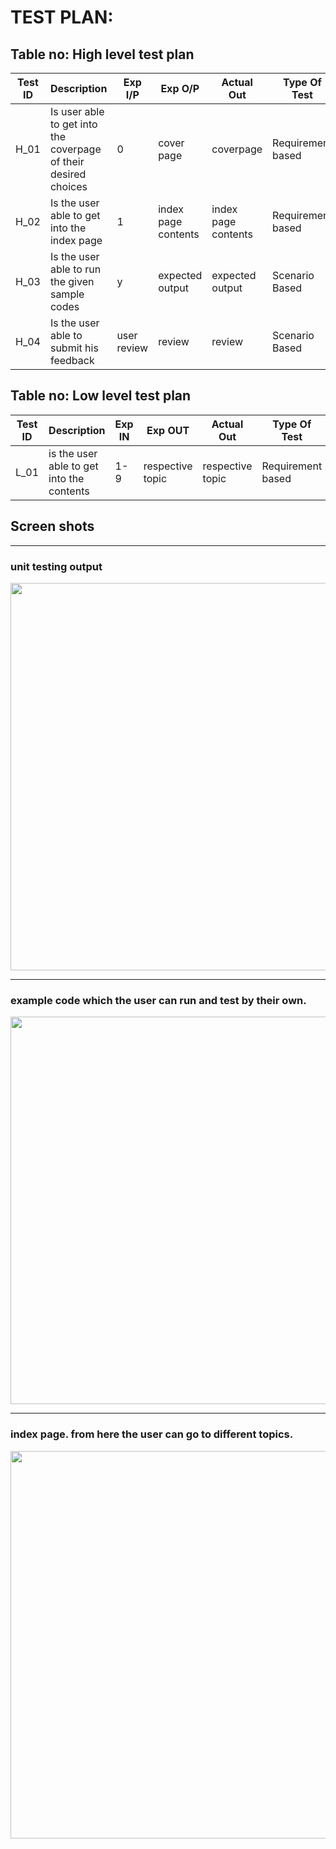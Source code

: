 # TEST PLAN:

## Table no: High level test plan

| **Test ID** | **Description**                                              | **Exp I/P** | **Exp O/P** | **Actual Out** |**Type Of Test**  |    
|-------------|--------------------------------------------------------------|------------|-------------|----------------|------------------|
|  H_01       | Is user able to get into the coverpage of their desired choices | 0 | cover page | coverpage | Requirement based |
|  H_02       | Is the user able to get into the index page | 1 | index page contents | index page contents | Requirement based |
|  H_03       | Is the user able to run the given sample codes | y | expected output | expected output | Scenario Based |
|  H_04       | Is the user able to submit his feedback | user review | review | review | Scenario Based |      

## Table no: Low level test plan

| **Test ID** | **Description**                                              | **Exp IN** | **Exp OUT** | **Actual Out** |**Type Of Test**  |    
|-------------|--------------------------------------------------------------|------------|-------------|----------------|------------------|
|  L_01       | is the user able to get into the contents | 1-9 | respective topic | respective topic|Requirement based |

## Screen shots
---------------------

### unit testing output
<img src="https://github.com/depque/Typing-Tutor/blob/master/4_TestPlan/test%20output.png" width="1020" height="620">

----------------------------------

### example code which the user can run and test by their own.
<img src="https://github.com/depque/Typing-Tutor/blob/master/4_TestPlan/demo%20code.png" width="1020" height="620">

----------------------------------

### index page. from here the user can go to different topics.
<img src="https://github.com/depque/Typing-Tutor/blob/master/4_TestPlan/index.png" width="1020" height="620">